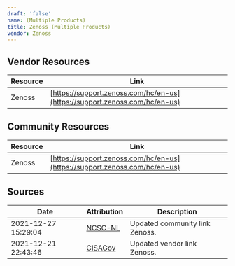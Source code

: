 ```yaml
---
draft: 'false'
name: (Multiple Products)
title: Zenoss (Multiple Products)
vendor: Zenoss
---
```


## Vendor Resources
| Resource | Link |
| --- | --- |
| Zenoss | [https://support.zenoss.com/hc/en-us](https://support.zenoss.com/hc/en-us) |

## Community Resources
| Resource | Link |
| --- | --- |
| Zenoss | [https://support.zenoss.com/hc/en-us](https://support.zenoss.com/hc/en-us) |


## Sources
| Date | Attribution | Description |
| --- | --- | --- |
| 2021-12-27 15:29:04 | [NCSC-NL](https://github.com/NCSC-NL/log4shell/blob/main/software/README.md) | Updated community link Zenoss.  |
| 2021-12-21 22:43:46 | [CISAGov](https://raw.githubusercontent.com/cisagov/log4j-affected-db/develop/README.md) | Updated vendor link Zenoss.  |
